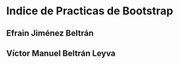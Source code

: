 <h1>Indice de Practicas de Bootstrap</h1>
<h2>Efrain Jiménez Beltrán</h2>
<h2>Víctor Manuel Beltrán Leyva</h2>
  
